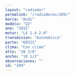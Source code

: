 ```yaml
---
layout: "radiador"
permalink: "/radiadores/209/"
marca: "Audi"
modelo: "Q3"
ano: "2015"
motor: "L4 1.4 2.0"
transmision: "Automática"
parte: "60321"
clima: "Con clima"
alto: "28 3/8"
ancho: "18 1/2"
observaciones: ""
id: "209"
---
```


